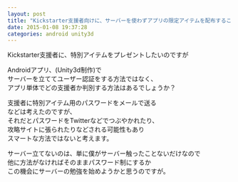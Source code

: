 ```yaml
---
layout: post
title: "Kickstarter支援者向けに、サーバーを使わずアプリの限定アイテムを配布することは可能でしょうか？"
date: 2015-01-08 19:37:28
categories: android unity3d
---
```

<p>Kickstarter支援者に、特別アイテムをプレゼントしたいのですが</p>

<p>Androidアプリ、(Unity3d制作)で<br>
サーバーを立ててユーザー認証をする方法ではなく、<br>
アプリ単体でどの支援者か判別する方法はあるでしょうか？</p>

<p>支援者に特別アイテム用のパスワードをメールで送る<br>
などは考えたのですが、<br>
それだとパスワードをTwitterなどでつぶやかれたり、<br>
攻略サイトに張られたりなどされる可能性もあり<br>
スマートな方法ではないと考えます。</p>

<p>サーバー立てないのは、単に僕がサーバー触ったことないだけなので<br>
他に方法がなければそのままパスワード制にするか<br>
この機会にサーバーの勉強を始めようかと思うのですが。</p>
